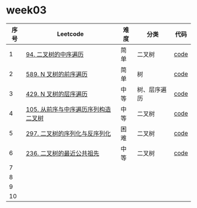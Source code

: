 # week03

| 序号 | Leetcode                                                     | 难度 | 分类         | 代码                                                         |
| ---- | ------------------------------------------------------------ | ---- | ------------ | ------------------------------------------------------------ |
| 1    | [94. 二叉树的中序遍历](https://leetcode-cn.com/problems/binary-tree-inorder-traversal/) | 简单 | 二叉树       | [code](https://github.com/zhj6422/LeetcodeHomework/blob/main/week03%E6%A0%91%E4%B8%8E%E5%9B%BE%E3%80%81%E4%BA%8C%E5%8F%89%E5%A0%86%E3%80%81%E4%BA%8C%E5%8F%89%E6%90%9C%E7%B4%A2%E6%A0%91/94.%20%E4%BA%8C%E5%8F%89%E6%A0%91%E7%9A%84%E4%B8%AD%E5%BA%8F%E9%81%8D%E5%8E%86.java) |
| 2    | [589. N 叉树的前序遍历](https://leetcode-cn.com/problems/n-ary-tree-preorder-traversal/) | 简单 | 树           | [code](https://github.com/zhj6422/LeetcodeHomework/blob/main/week03%E6%A0%91%E4%B8%8E%E5%9B%BE%E3%80%81%E4%BA%8C%E5%8F%89%E5%A0%86%E3%80%81%E4%BA%8C%E5%8F%89%E6%90%9C%E7%B4%A2%E6%A0%91/589.%20N%20%E5%8F%89%E6%A0%91%E7%9A%84%E5%89%8D%E5%BA%8F%E9%81%8D%E5%8E%86.java) |
| 3    | [429. N 叉树的层序遍历](https://leetcode-cn.com/problems/n-ary-tree-level-order-traversal/) | 中等 | 树、层序遍历 | [code](https://github.com/zhj6422/LeetcodeHomework/blob/main/week03%E6%A0%91%E4%B8%8E%E5%9B%BE%E3%80%81%E4%BA%8C%E5%8F%89%E5%A0%86%E3%80%81%E4%BA%8C%E5%8F%89%E6%90%9C%E7%B4%A2%E6%A0%91/429.%20N%20%E5%8F%89%E6%A0%91%E7%9A%84%E5%B1%82%E5%BA%8F%E9%81%8D%E5%8E%86.java) |
| 4    | [105. 从前序与中序遍历序列构造二叉树](https://leetcode-cn.com/problems/construct-binary-tree-from-preorder-and-inorder-traversal/) | 中等 | 二叉树       | [code](https://github.com/zhj6422/LeetcodeHomework/blob/main/week03%E6%A0%91%E4%B8%8E%E5%9B%BE%E3%80%81%E4%BA%8C%E5%8F%89%E5%A0%86%E3%80%81%E4%BA%8C%E5%8F%89%E6%90%9C%E7%B4%A2%E6%A0%91/105.%20%E4%BB%8E%E5%89%8D%E5%BA%8F%E4%B8%8E%E4%B8%AD%E5%BA%8F%E9%81%8D%E5%8E%86%E5%BA%8F%E5%88%97%E6%9E%84%E9%80%A0%E4%BA%8C%E5%8F%89%E6%A0%91.java) |
| 5    | [297. 二叉树的序列化与反序列化](https://leetcode-cn.com/problems/serialize-and-deserialize-binary-tree/) | 困难 | 二叉树       | [code](https://github.com/zhj6422/LeetcodeHomework/blob/main/week03%E6%A0%91%E4%B8%8E%E5%9B%BE%E3%80%81%E4%BA%8C%E5%8F%89%E5%A0%86%E3%80%81%E4%BA%8C%E5%8F%89%E6%90%9C%E7%B4%A2%E6%A0%91/297.%20%E4%BA%8C%E5%8F%89%E6%A0%91%E7%9A%84%E5%BA%8F%E5%88%97%E5%8C%96%E4%B8%8E%E5%8F%8D%E5%BA%8F%E5%88%97%E5%8C%96.java) |
| 6    | [236. 二叉树的最近公共祖先](https://leetcode-cn.com/problems/lowest-common-ancestor-of-a-binary-tree/) | 中等 | 二叉树       | [code](https://github.com/zhj6422/LeetcodeHomework/blob/main/week03%E6%A0%91%E4%B8%8E%E5%9B%BE%E3%80%81%E4%BA%8C%E5%8F%89%E5%A0%86%E3%80%81%E4%BA%8C%E5%8F%89%E6%90%9C%E7%B4%A2%E6%A0%91/236.%20%E4%BA%8C%E5%8F%89%E6%A0%91%E7%9A%84%E6%9C%80%E8%BF%91%E5%85%AC%E5%85%B1%E7%A5%96%E5%85%88.java) |
| 7    |                                                              |      |              |                                                              |
| 8    |                                                              |      |              |                                                              |
| 9    |                                                              |      |              |                                                              |
| 10   |                                                              |      |              |                                                              |

